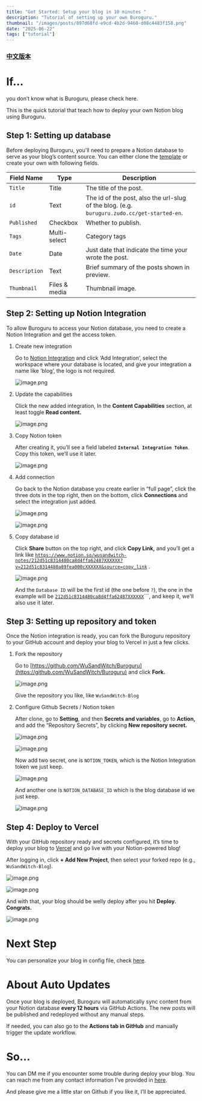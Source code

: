 ```yaml
---
title: "Get Started: Setup your blog in 10 minutes "
description: "Tutorial of setting up your own Buroguru."
thumbnail: "/images/posts/897d68fd-e9cd-4b2d-9460-d08c4483f158.png"
date: "2025-06-22"
tags: ["tutorial"]
---
```


### [中文版本](https://buroguru.zudo.cc/posts/get-started-zh)


# If…


you don’t know what is Buroguru, please check here.


This is the quick tutorial that teach how to deploy your own Notion blog using Buroguru.


## Step 1: Setting up database


Before deploying Buroguru, you'll need to prepare a Notion database to serve as your blog’s content source. You can either clone the [template](/21ad51c831448068b621f3b5def5dd2d) or create your own with following fields.


| Field Name    | Type          | Description                                                                                 |
| ------------- | ------------- | ------------------------------------------------------------------------------------------- |
| `Title`       | Title         | The title of the post.                                                                      |
| `id`          | Text          | The id of the post, also the url-slug of the blog. (e.g. `buruguru.zudo.cc/get-started-en`. |
| `Published`   | Checkbox      | Whether to publish.                                                                         |
| `Tags`        | Multi-select  | Category tags                                                                               |
| `Date`        | Date          | Just date that indicate the time your wrote the post.                                       |
| `Description` | Text          | Brief summary of the posts shown in preview.                                                |
| `Thumbnail`   | Files & media | Thumbnail image.                                                                            |


## Step 2: Setting up Notion Integration


To allow Buroguru to access your Notion database, you need to create a Notion Integration and get the access token.

1. Create new integration

	Go to [Notion Integration](https://www.notion.so/profile/integrations) and click ‘Add Integration’, select the workspace where your database is located, and give your integration a name like ‘blog’, the logo is not required.


	![image.png](/images/posts/6c298a3f-33d8-45b8-90b3-0ea4982cbcbf.png)

2. Update the capabilities

	Click the new added integration, In the **Content Capabilities** section, at least toggle **Read content.**


	![image.png](/images/posts/228f565c-c4ae-4f1e-9f21-95d9fc16a7b7.png)

3. Copy Notion token

	After creating it, you’ll see a field labeled **`Internal Integration Token`**. Copy this token, we’ll use it later.


	![image.png](/images/posts/a9fc5436-3db4-4d6a-8e49-d373139cb2ca.png)

4. Add connection

	Go back to the Notion database you create earlier in “full page”, click the three dots in the top right, then on the bottom, click **Connections** and select the integration just added.


	![image.png](/images/posts/7cd31a42-a96d-44bf-86ff-19c33e2b4a23.png)


	![image.png](/images/posts/f12203f5-02e8-485c-a515-5f5f65d1696e.png)

5. Copy database id

	Click **Share** button on the top right, and click **Copy Link,** and you’ll get a link like [`https://www.notion.so/wusandwitch-notes/212d51c8314480ca8d4ffa62487XXXXXX?v=212d51c8314480a89fea000cXXXXXX&source=copy_link`](https://www.notion.so/wusandwitch-notes/212d51c8314480ca8d4ffa624873e734?v=212d51c8314480a89fea000c43f4e73f) .


	![image.png](/images/posts/14dddf9a-7af8-4b55-b45d-2c2babf863a7.png)


	And the `Database ID` will be the first id (the one before `?`), the one in the example will be  [`212d51c8314480ca8d4ffa62487XXXXXX`](https://www.notion.so/wusandwitch-notes/212d51c8314480ca8d4ffa624873e734?v=212d51c8314480a89fea000c43f4e73f)```, and keep it, we'll also use it later.


## Step 3: Setting up repository and token


Once the Notion integration is ready, you can fork the Buroguru repository to your GitHub account and deploy your blog to Vercel in just a few clicks.

1. Fork the repository

	Go to [https://github.com/WuSandWitch/Buroguru](https://github.com/WuSandWitch/Buroguru) and click **Fork.**


	![image.png](/images/posts/7f329b55-fbdf-476d-b860-c6d33a2dcf88.png)


	Give the repository you like, like `WuSandWitch-Blog`

2. Configure Github Secrets /  Notion token

	After clone, go to **Setting**, and then **Secrets and variables**, go to **Action,** and add the “Repository Secrets”, by clicking **New repository secret.**


	![image.png](/images/posts/f6634e45-fa72-46cf-ae56-122e8381684f.png)


	![image.png](/images/posts/f3917a4b-48f1-4bcc-9a2d-d149c4c6757d.png)


	Now add two secret, one is `NOTION_TOKEN`, which is the Notion Integration token we just keep.


	![image.png](/images/posts/3e3e4b51-1f72-42d3-9bb7-429db4f66fba.png)


	And another one is `NOTION_DATABASE_ID` which is the blog database id we just keep.


	![image.png](/images/posts/52e33133-2efb-4fae-833b-059850e88a6d.png)


## Step 4: Deploy to Vercel


With your GitHub repository ready and secrets configured, it’s time to deploy your blog to [Vercel](https://vercel.com/) and go live with your Notion-powered blog!


After logging in, click **+ Add New Project**, then select your forked repo (e.g., `WuSandWitch-Blog`).


![image.png](/images/posts/d90b99a5-b4fa-4223-9787-4c3536da0a10.png)


![image.png](/images/posts/230cb7f9-e965-4e39-b484-595b0be49040.png)


And with that, your blog should be welly deploy after you hit **Deploy. Congrats.**


![image.png](/images/posts/b05f32b9-9162-40a5-8f9a-991f8ae99b14.png)


# Next Step


You can personalize your blog in config file, check [here](https://buroguru.zudo.cc/posts/config-guide-en).


# About Auto Updates


Once your blog is deployed, Buroguru will automatically sync content from your Notion database **every 12 hours** via GitHub Actions. The new posts will be published and redeployed without any manual steps.


If needed, you can also go to the **Actions tab in GitHub** and manually trigger the update workflow.


# So…


You can DM me if you encounter some trouble during deploy your blog. You can reach me from any contact information I’ve provided in [here](https://wusandwitch.zudo.cc/).


And please give me a little star on Github if you like it, I’ll be appreciated.

